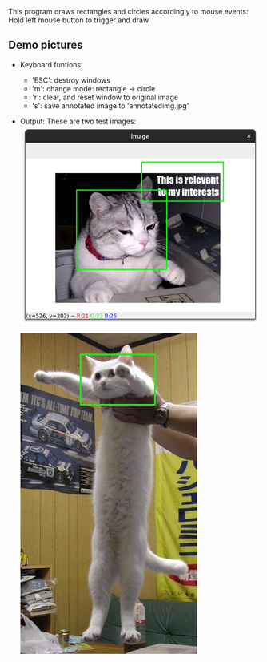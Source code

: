This program draws rectangles and circles accordingly to mouse events: Hold left mouse button to trigger and draw
## Demo pictures
- Keyboard funtions:
    + 'ESC': destroy windows
    + 'm': change mode: rectangle -> circle 
    + 'r': clear, and reset window to original image
    + 's': save annotated image to 'annotatedimg.jpg' 
- Output:
  These are two test images: 
    ![Test image 1](image.png)

    ![Test image 2 (save function)](annotatedimg.jpg)
